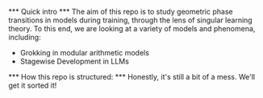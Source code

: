 *** Quick intro ***
The aim of this repo is to study geometric phase transitions in models during training, through the lens of singular learning theory. To this end, we are looking at a variety of models and phenomena, including:
- Grokking in modular arithmetic models
- Stagewise Development in LLMs

*** How this repo is structured: ***
Honestly, it's still a bit of a mess. We'll get it sorted it!
